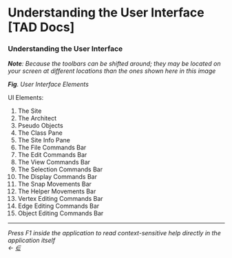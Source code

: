 # Understanding the User Interface \[TAD Docs]

### Understanding the User Interface <a href="#understanding_the_user_interface" id="understanding_the_user_interface"></a>

_**Note**: Because the toolbars can be shifted around; they may be located on your screen at different locations than the ones shown here in this image_

&#x20;_**Fig**. User Interface Elements_

UI Elements:

1. The Site
2. The Architect
3. Pseudo Objects
4. The Class Pane
5. The Site Info Pane
6. The File Commands Bar
7. The Edit Commands Bar
8. The View Commands Bar
9. The Selection Commands Bar
10. The Display Commands Bar
11. The Snap Movements Bar
12. The Helper Movements Bar
13. Vertex Editing Commands Bar
14. Edge Editing Commands Bar
15. Object Editing Commands Bar

***

_Press F1 inside the application to read context-sensitive help directly in the application itself_\
_←_ [_∈_](broken-reference)
